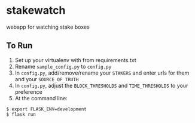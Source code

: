 # stakewatch
webapp for watching stake boxes

## To Run
1) Set up your virtualenv with from requirements.txt
2) Rename `sample_config.py` to `config.py`
3) In `config.py`, add/remove/rename your `STAKERS` and enter urls for them and your `SOURCE_OF_TRUTH`
4) In `config.py`, adjust the `BLOCK_THRESHOLDS` and `TIME_THRESHOLDS` to your preference
5) At the command line:
```
$ export FLASK_ENV=development
$ flask run
```
